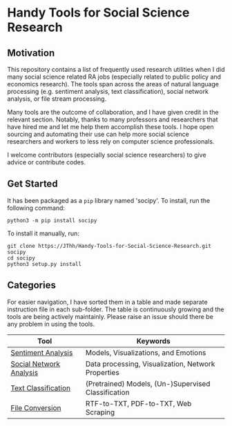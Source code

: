 # Handy Tools for Social Science Research

## Motivation

This repository contains a list of frequently used research utilities when I did many social science related RA jobs (especially related to public policy and economics research). The tools span across the areas of natural language processing (e.g. sentiment analysis, text classification), social network analysis, or file stream processing. 

Many tools are the outcome of collaboration, and I have given credit in the relevant section. Notably, thanks to many professors and researchers that have hired me and let me help them accomplish these tools. I hope open sourcing and automating their use can help more social science researchers and workers to less rely on computer science professionals.

I welcome contributors (especially social science researchers) to give advice or contribute codes.

## Get Started
It has been packaged as a `pip` library named 'socipy'. To install, run the following command:
```
python3 -m pip install socipy
```

To install it manually, run:
```
git clone https://JThh/Handy-Tools-for-Social-Science-Research.git socipy
cd socipy
python3 setup.py install
```

## Categories

For easier navigation, I have sorted them in a table and made separate instruction file in each sub-folder. The table is continuously growing and the tools are being actively maintainly. Please raise an issue should there be any problem in using the tools. 

| Tool      | Keywords |
| ----------- | ----------- |
| [Sentiment Analysis](./socipy/sentiment-analysis/README.md)      | Models, Visualizations, and Emotions       |
| [Social Network Analysis](./socipy/social-network-analysis/README.md)   | Data processing, Visualization, Network Properties         |
| [Text Classification](./socipy/text-classification/README.md)   | (Pretrained) Models, (Un-)Supervised Classification         |
| [File Conversion](./socipy/file-conversion/README.md)   | RTF-to-TXT, PDF-to-TXT, Web Scraping         |

